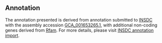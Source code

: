 

Annotation
----------

The annotation presented is derived from annotation submitted to
[INSDC](http://www.insdc.org) with the assembly accession
[GCA\_001653265.1](http://www.ebi.ac.uk/ena/data/view/GCA_001653265.1),
with additional non-coding genes derived from
[Rfam](http://rfam.xfam.org/). For more details, please visit [INSDC
annotation
import](http://ensemblgenomes.org/info/data/insdc_annotation).
